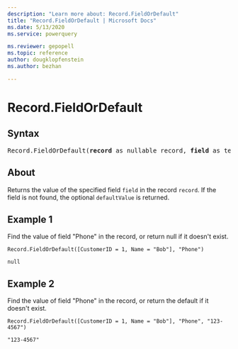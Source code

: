 ```yaml
---
description: "Learn more about: Record.FieldOrDefault"
title: "Record.FieldOrDefault | Microsoft Docs"
ms.date: 5/13/2020
ms.service: powerquery

ms.reviewer: gepopell
ms.topic: reference
author: dougklopfenstein
ms.author: bezhan

---
```

# Record.FieldOrDefault

## Syntax

<pre>
Record.FieldOrDefault(<b>record</b> as nullable record, <b>field</b> as text, optional <b>defaultValue</b> as any) as any
</pre>

## About  
Returns the value of the specified field `field` in the record `record`. If the field is not found, the optional `defaultValue` is returned.

## Example 1
Find the value of field "Phone" in the record, or return null if it doesn't exist.

```powerquery-m
Record.FieldOrDefault([CustomerID = 1, Name = "Bob"], "Phone")
```

`null`

## Example 2
Find the value of field "Phone" in the record, or return the default if it doesn't exist.

```powerquery-m
Record.FieldOrDefault([CustomerID = 1, Name = "Bob"], "Phone", "123-4567")
```

`"123-4567"`
